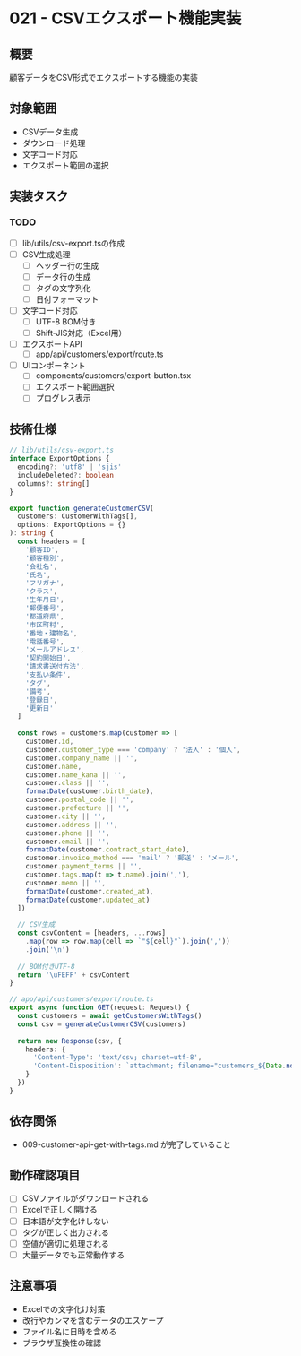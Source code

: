 # 021 - CSVエクスポート機能実装

## 概要
顧客データをCSV形式でエクスポートする機能の実装

## 対象範囲
- CSVデータ生成
- ダウンロード処理
- 文字コード対応
- エクスポート範囲の選択

## 実装タスク

### TODO
- [ ] lib/utils/csv-export.tsの作成
- [ ] CSV生成処理
  - [ ] ヘッダー行の生成
  - [ ] データ行の生成
  - [ ] タグの文字列化
  - [ ] 日付フォーマット
- [ ] 文字コード対応
  - [ ] UTF-8 BOM付き
  - [ ] Shift-JIS対応（Excel用）
- [ ] エクスポートAPI
  - [ ] app/api/customers/export/route.ts
- [ ] UIコンポーネント
  - [ ] components/customers/export-button.tsx
  - [ ] エクスポート範囲選択
  - [ ] プログレス表示

## 技術仕様
```typescript
// lib/utils/csv-export.ts
interface ExportOptions {
  encoding?: 'utf8' | 'sjis'
  includeDeleted?: boolean
  columns?: string[]
}

export function generateCustomerCSV(
  customers: CustomerWithTags[],
  options: ExportOptions = {}
): string {
  const headers = [
    '顧客ID',
    '顧客種別',
    '会社名',
    '氏名',
    'フリガナ',
    'クラス',
    '生年月日',
    '郵便番号',
    '都道府県',
    '市区町村',
    '番地・建物名',
    '電話番号',
    'メールアドレス',
    '契約開始日',
    '請求書送付方法',
    '支払い条件',
    'タグ',
    '備考',
    '登録日',
    '更新日'
  ]
  
  const rows = customers.map(customer => [
    customer.id,
    customer.customer_type === 'company' ? '法人' : '個人',
    customer.company_name || '',
    customer.name,
    customer.name_kana || '',
    customer.class || '',
    formatDate(customer.birth_date),
    customer.postal_code || '',
    customer.prefecture || '',
    customer.city || '',
    customer.address || '',
    customer.phone || '',
    customer.email || '',
    formatDate(customer.contract_start_date),
    customer.invoice_method === 'mail' ? '郵送' : 'メール',
    customer.payment_terms || '',
    customer.tags.map(t => t.name).join(','),
    customer.memo || '',
    formatDate(customer.created_at),
    formatDate(customer.updated_at)
  ])
  
  // CSV生成
  const csvContent = [headers, ...rows]
    .map(row => row.map(cell => `"${cell}"`).join(','))
    .join('\n')
  
  // BOM付きUTF-8
  return '\uFEFF' + csvContent
}

// app/api/customers/export/route.ts
export async function GET(request: Request) {
  const customers = await getCustomersWithTags()
  const csv = generateCustomerCSV(customers)
  
  return new Response(csv, {
    headers: {
      'Content-Type': 'text/csv; charset=utf-8',
      'Content-Disposition': `attachment; filename="customers_${Date.now()}.csv"`
    }
  })
}
```

## 依存関係
- 009-customer-api-get-with-tags.md が完了していること

## 動作確認項目
- [ ] CSVファイルがダウンロードされる
- [ ] Excelで正しく開ける
- [ ] 日本語が文字化けしない
- [ ] タグが正しく出力される
- [ ] 空値が適切に処理される
- [ ] 大量データでも正常動作する

## 注意事項
- Excelでの文字化け対策
- 改行やカンマを含むデータのエスケープ
- ファイル名に日時を含める
- ブラウザ互換性の確認